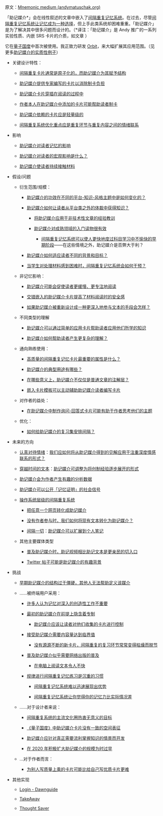 原文：[Mnemonic medium (andymatuschak.org)](https://notes.andymatuschak.org/z4rRX3qwSSJRsEkdXKwH2shamgHNeRthrMLiF)

「助记媒介*」会在线性叙述的文章中嵌入了[间隔重复记忆系统](https://notes.andymatuschak.org/z4eXdSMJFv2qVGXSUEKH4vdcHBrLHcFY1ZGfC)。在过去，尽管[间隔重复记忆系统让记忆成为一种选择](https://notes.andymatuschak.org/z4bR1HVvDUhMXDm5SJB4Tiw4xGbrm9AfXWgbc)，但上手此类系统却困难重重。「助记媒介」是为了解决其中很多问题而设计的。（*译注：「助记媒介」是 Andy 推广的一系列实验性质、内嵌 SRS 卡片的介质，如文章 ）

它在[量子国度](https://notes.andymatuschak.org/z2fBHADWa93EZTuNzuww7V3Vi587ZyZ4FHTHm)中首次被使用。我正致力研发 [Orbit](https://notes.andymatuschak.org/z72ioKyd4X48WndtAsfkhnKwsD8o5PaaT384o)，来大幅扩展其应用范围。（见更多[助记媒介的实质性例子](https://notes.andymatuschak.org/zDmYvwSyN9YRv5HgDYwX19C28jC9qZ5qiMJ)）

- 关键设计特性：

  - [间隔重复卡片通常是原子化的，而助记媒介为其赋予结构](https://notes.andymatuschak.org/z5YjgWTaYfhWLrEbysgmDfFRcZ1yxgLeBeZac)

  - [助记媒介提供专家编写的卡片以消除制卡负担](https://notes.andymatuschak.org/z8ASeF682pSQ3feo8LHpLzk3u3SNpVUgNxMAU)

  - [助记媒介卡片穿插在阅读的过程中](https://notes.andymatuschak.org/zE1sr3TTDoEJut4hgai2w6qFUwBYHSkk7no)

  - [作者本人在助记媒介中添加的卡片可能帮助读者制卡](https://notes.andymatuschak.org/z4j3bcyJfBzGdpEoQje9gaVeECfsZFgMEhBNL)

  - [助记媒介依赖的卡片应是轻量级的](https://notes.andymatuschak.org/z7U6zXNGgTz1aEpRDUe6eMxotrhK4tmgprcxh)

  - [间隔重复系统优化重点应是重复环节与重复内容之间的情绪联系](https://notes.andymatuschak.org/z64si3kA3bkCgz3Bsr5YNWsAAQUR2pmXab63T)

- 影响

  - [助记媒介对读者记忆的影响](https://notes.andymatuschak.org/zt1TyUANyt84UkQVBJjWEGZ3JUd2HP92r65)

  - [助记媒介对读者的宏观影响是什么？](https://notes.andymatuschak.org/z5yKJEmSVZvRr6Q5kDdKeCEt9aqCjo2hQwNcm)

  - [助记媒介使读者持续接触材料](https://notes.andymatuschak.org/z7tjqSxGsJ53tXsGkRpchsECWcMsW3sFUw86U)

- 假设/问题

  - 衍生范围/规模：

    - [助记媒介的功效在不同的平台-知识-风格主题中是如何变化的？](https://notes.andymatuschak.org/z8U56PQX9kwhMi97wnQRCByvqXAM4azb9UP6h)

    - [助记媒介如何让读者从平台类之外的体裁中获得知识？](https://notes.andymatuschak.org/z57S2Fte6gAnnM1gCS2nHpH7NYAiXD8KeDfvZ)

      - [将助记媒介应用于非技术性文章的经验教训](https://notes.andymatuschak.org/ztWkeRtP1VRttCcrGPmDH6trs3vobziJMHT)

      - [助记媒介对成熟领域的入门读物很有效](https://notes.andymatuschak.org/zY1nxKoZCJmCd6EpMxzWHwmCyiQUG7nX17Z)

        - [间隔重复记忆系统可以使人更快地度过科目学习中不愉快的早期阶段](https://notes.andymatuschak.org/z36hoKonZMF93rY34goQhyFLfnTfHmSwBzNYs)——在这些情境之外，助记媒介是否弊大于利？

    - [助记媒介如何适应读者不同的背景和目标？](https://notes.andymatuschak.org/z287gqhS79WChEm7zRiB5vcuVAXYCnn3GCXv)

    - [当学生对处理材料感到困难时，间隔重复记忆系统会如何干预？](https://notes.andymatuschak.org/z432Vjppz3bY9z3NWhrY9f6Co2Jp5DFBGeLGo)

  - 非记忆影响：

    - [助记媒介可能会促使读者更缓慢、更专注地阅读](https://notes.andymatuschak.org/z7W1Zr7wEGptA3bFYwwaPbCFLBo54xXmQLQdK)

    - [交错嵌入的助记媒介卡片提高了材料阅读时的安全感](https://notes.andymatuschak.org/z2TCHSDXHpLAH7137LZ5zZjcRVepwtrMVLpk)

    - [如果助记媒介被重新设计成一种更深入地参与文本的手段会怎样？](https://notes.andymatuschak.org/z8ByVmn3qYHQmkzLRGN1958M1aYLZ2yzLbvGs)

  - 不同类型的理解

    - [助记媒介可以通过简单的应用卡片帮助读者应用他们所学的知识](https://notes.andymatuschak.org/z6Y8xDS2AJyE1d34X99y14Sk1A7YCNas5kFjA)

    - [助记媒介如何帮助读者产生更复杂的理解？](https://notes.andymatuschak.org/z7RgD27WGTZmhHEvEeYcZXAZQwPT8QZ6Ee8xQ)

  - 通向熟练使用：

    - [高质量的间隔重复记忆卡片最重要的属性是什么？](https://notes.andymatuschak.org/z42J1vxsMjhkdbrqVfoqjiEesSzfaEqurBtoJ)

    - [助记媒介的典型用途有哪些？](https://notes.andymatuschak.org/z57n4zZZ61isUYuLafL9Df4SGErKGNawH9cMj)

    - [在哪些意义上，助记媒介不仅仅是普通文章的注解层？](https://notes.andymatuschak.org/z2EpuLdwnh6jiC2nKQJdqaSiZ1BodNUHATbN)

    - [嵌入卡片模板可以主动辅助助记媒介读者编写卡片](https://notes.andymatuschak.org/z2GSNFzS3TRYHW1UGQhay6Y4J16BVRSwsjWZ)

  - 对作者的益处：

    - [在助记媒介中制作询问-回答式卡片可能有助于作者思考他们的主题](https://notes.andymatuschak.org/z5NRACdMmrg8YjKmcjse5zkrUCj4fvhmH1W8h)

  - 优化：

    - [如何给助记媒介的复习集安排间隔？](https://notes.andymatuschak.org/z2HvBwx8Uqr7ErLp28oTuiKebTYy3RaRgv4B7)

- 未来的方向

  - [认真对待情绪](https://notes.andymatuschak.org/zWiPabJxBUe2LyKaegZRLNQYAE653PXewkhU)：[我们应如何将从助记媒介得到的见解应用于注重深度情感联系的形式？](https://notes.andymatuschak.org/z6kCeJmanzXswfjDoushes6JT5yRELWmVB76g)

  - [穿越时间的文本](https://notes.andymatuschak.org/z73hGbYFm7bjV3yYwK29MvbBZEcwK6kWyduqV)：[助记媒介可调整为将创制经验逐步展开的形式](https://notes.andymatuschak.org/zvzwYeFU3Au4Ya2uVh2k3BUu8udZB7NSrAdL)

  - [助记媒介会为作者产生有趣的分析数据](https://notes.andymatuschak.org/z7ScFsA78anNe6XCpUj76bzLn1GJk7SqQR1ZH)

  - [助记媒介可以公开「记忆证明」的社会信号](https://notes.andymatuschak.org/z6pxak95T6Kv8DPfzJULEymSjD4NCoNyPdsJa)

  - [操作系统层级的间隔重复系统](https://notes.andymatuschak.org/z36iMKLe4CDAXdtLSJD4Z6qPPFUS8ZXymUk3i)

    - [把任意一个网页转化成助记媒介](https://notes.andymatuschak.org/z2hABbXxq3dz9XQ6bWrqLyModyC5EC2MXxNA)

    - [没有作者参与时，我们如何将现有文本转化为助记媒介？](https://notes.andymatuschak.org/zvG5X4scr9mGCnR52dtkPGeHLBUntANhBvf)

    - [间隔一切](https://notes.andymatuschak.org/z59aJSjgqr4B1k1ofoE7ZBF2dv8MeJ1Drf4TQ)：[助记媒介可以扩展到个人笔记](https://notes.andymatuschak.org/z5ARNXtS5VxteskEW91S1yYTgAcLABNXsZuJE)

  - 其他主要媒体类型

    - [普及助记媒介时，助记视频相比助记文本是更亲民的切入口](https://notes.andymatuschak.org/z2Pod81MW2WbpH32H5jNHzfgG8rCUf6g3Rs9)

    - [Twitter 帖子可能是助记媒介的有趣背景](https://notes.andymatuschak.org/z4rDaiTpdFf2nmTEuHyyR8RfQWaMZn5gRtxcb)

- 挑战

  - [早期助记媒介的结构过于僵硬，其他人无法帮助定义该媒介](https://notes.andymatuschak.org/z2dofYEWs9Cqu8VDHFHamdNypw83yAZifz53)

  - ......被终端用户采用：

    - [许多人认为记忆对深入的创造性工作不重要](https://notes.andymatuschak.org/zD5zaKmvTFAAL3PTJGWzkAQr6CtoBCdoXBpM)

    - [最初的助记媒介在前提上隐含着专制](https://notes.andymatuschak.org/z2SaePptX2K1sudevrMYrjaqP7ZBRLs82iSv)

      - [助记媒介应该让读者对他们收集的卡片进行控制](https://notes.andymatuschak.org/z3XqmAYKcD411jZgBik9oyXgcrarXycADWVeh)

    - [接受助记媒介需要内容量达到临界值](https://notes.andymatuschak.org/z8jqDGL4iG67Twoe9XHH76D1Xd32YKs2P4xYp)

      - [没有源源不断的新卡片，间隔重复的复习环节常常变得枯燥而脱节](https://notes.andymatuschak.org/z4hNAfe6TrqjxCydF3CaAVn1svaqiu86JFVBz)

    - [普及助记媒介似乎需要网络出版的普及](https://notes.andymatuschak.org/zLbzDQF4MLSUEgDKu16i2h9q1ea8jC5crTV)

      - [在电脑上阅读文本令人不快](https://notes.andymatuschak.org/z7yjjydTNu3bujTeFc7Hey1iFbz513SnN6oss)

    - [规律进行间隔重复记忆练习是沉重的习惯](https://notes.andymatuschak.org/zyk3ZCEVSB4Zwej3Xd4CJ2g1FynRFTZGJpQN)

      - [间隔重复记忆系统难以迅速展现出优势](https://notes.andymatuschak.org/z2evK9drA5aJp4tHcXgV4Pri6GAnEyWyb4YwS)

      - [间隔重复记忆系统让你觉得你的记忆力比实际情况差](https://notes.andymatuschak.org/z4vCGd9Gt715AXtqTXxoKjrEawbvT9o9NA6DC)

  - ......对于设计者来说：

    - [间隔重复系统的主流文化圈热衷无意义的目标](https://notes.andymatuschak.org/z7i9vs1MyadFaSkGBSwLVsfsQ5UEdN5aS2v9J)

    - [《量子国度》中助记媒介卡片没有一致的空间表征](https://notes.andymatuschak.org/z3wZ7ebhYtWDJS2cSgoER2nZwMz2Zpc2pVAYz)

    - [助记媒介应针对真正需要流利掌握知识的情景而开发](https://notes.andymatuschak.org/zLVJdDJ7jahsFYfTRU7LKbxsMYdpZWUbKB6)

    - [在 2020 年积极扩大助记媒介的规模为时过早](https://notes.andymatuschak.org/zjrts41M36NpjJkj14tTdToSr8gtsWnwQ5A6)

  - ...对于作者而言：

    - [为别人写质量上乘的卡片可能比给自己写优质卡片更难](https://notes.andymatuschak.org/z3VMP8i1HKdfn1nr9kB8zqTqGwVexnWx4R3s7)

- 其他实现

  - [Login - Dawnguide](https://dawnguide.com/home)

  - [TakeAway](https://notes.andymatuschak.org/zqnmsJ4oFpiN9tGXSBS8YbfXA3zhLy5jupq)

  - [Thought Saver](https://notes.andymatuschak.org/zBM4qbJhN1XA4wBpDCj2fonXiz4sgQFe4YR)
